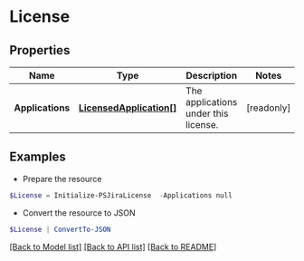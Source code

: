 # License
## Properties

Name | Type | Description | Notes
------------ | ------------- | ------------- | -------------
**Applications** | [**LicensedApplication[]**](LicensedApplication.md) | The applications under this license. | [readonly] 

## Examples

- Prepare the resource
```powershell
$License = Initialize-PSJiraLicense  -Applications null
```

- Convert the resource to JSON
```powershell
$License | ConvertTo-JSON
```

[[Back to Model list]](../README.md#documentation-for-models) [[Back to API list]](../README.md#documentation-for-api-endpoints) [[Back to README]](../README.md)

